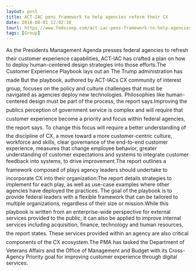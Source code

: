 ```yaml
---
layout: post
title: ACT-IAC pens framework to help agencies reform their CX
date: 2018-08-01 12:02:10
tourl: https://www.fedscoop.com/act-iac-pens-framework-to-help-agencies-reform-their-customer-experience/
tags: [Group]
---
```

As the Presidents Management Agenda presses federal agencies to refresh their customer experience capabilities, ACT-IAC has crafted a plan on how to deploy human-centered design strategies into those efforts.The Customer Experience Playbook lays out an The Trump administration has made But the playbook, authored by ACT-IACs CX community of interest group, focuses on the policy and culture challenges that must be navigated as agencies deploy new technologies. Philosophies like human-centered design must be part of the process, the report says.Improving the publics perception of government service is complex and will require that customer experience become a priority and focus within federal agencies, the report says. To change this focus will require a better understanding of the discipline of CX, a move toward a more customer-centric culture, workforce and skills, clear governance of the end-to-end customer experience, measures that change employee behavior, greater understanding of customer expectations and systems to integrate customer feedback into systems, to drive improvement.The report outlines a framework composed of plays agency leaders should undertake to incorporate CX into their organization:The report details strategies to implement for each play, as well as use-case examples where other agencies have deployed the practices. The goal of the playbook is to provide federal leaders with a flexible framework that can be tailored to multiple organizations, regardless of their size or mission.While this playbook is written from an enterprise-wide perspective for external services provided to the public, it can also be applied to improve internal services including acquisition, finance, technology and human resources, the report states. These services provided within an agency are also critical components of the CX ecosystem.The PMA has tasked the Department of Veterans Affairs and the Office of Management and Budget with its Cross-Agency Priority goal for improving customer experience through digital services.